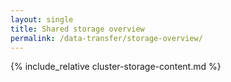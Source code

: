 ```yaml
---
layout: single
title: Shared storage overview
permalink: /data-transfer/storage-overview/
---
```

{% include_relative cluster-storage-content.md %}
